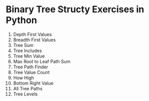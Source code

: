 # Binary Tree Structy Exercises in Python

1. Depth First Values
2. Breadth First Values
3. Tree Sum
4. Tree Includes
5. Tree Min Value
6. Max Root to Leaf Path Sum
7. Tree Path Finder
8. Tree Value Count
9. How High
10. Bottom Right Value
11. All Tree Paths
12. Tree Levels
